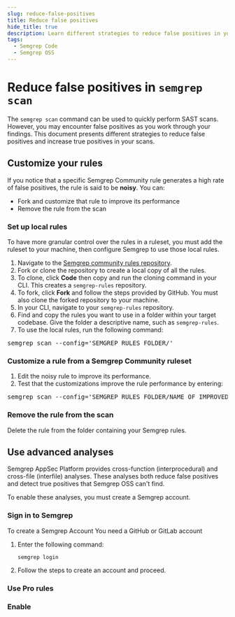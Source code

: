 ```yaml
---
slug: reduce-false-positives
title: Reduce false positives
hide_title: true
description: Learn different strategies to reduce false positives in your Semgrep OSS scans.
tags:
  - Semgrep Code
  - Semgrep OSS
---
```


# Reduce false positives in `semgrep scan`

The `semgrep scan` command can be used to quickly perform SAST scans. However, you may encounter false positives as you work through your findings. This document presents different strategies to reduce false positives and increase true positives in your scans.

## Customize your rules

If you notice that a specific Semgrep Community rule generates a high rate of false positives, the rule is said to be **noisy**. You can:

- Fork and customize that rule to improve its performance
- Remove the rule from the scan

### Set up local rules

To have more granular control over the rules in a ruleset, you must add the ruleset to your machine, then configure Semgrep to use those local rules.

1. Navigate to the [<i class="fas fa-external-link fa-xs"></i> Semgrep community rules repository](https://github.com/semgrep/semgrep-rules).
1. Fork or clone the repository to create a local copy of all the rules.
  1. To clone, click **Code** then copy and run the cloning command in your CLI. This creates a `semgrep-rules` repository.
  1. To fork, click **Fork** and follow the steps provided by GitHub. You must also clone the forked repository to your machine.
1. In your CLI, navigate to your `semgrep-rules` repository.
1. Find and copy the rules you want to use in a folder within your target codebase. Give the folder a descriptive name, such as `semgrep-rules`.
1. To use the local rules, run the following command:
<pre>semgrep scan --config='<span class="placeholder">SEMGREP_RULES_FOLDER/'</span></pre>

### Customize a rule from a Semgrep Community ruleset

1. Edit the noisy rule to improve its performance.
1. Test that the customizations improve the rule performance by entering:
<pre>semgrep scan --config='<span class="placeholder">SEMGREP_RULES_FOLDER</span>/<span class="placeholder">NAME_OF_IMPROVED_RULE</span>.yaml'</pre>

### Remove the rule from the scan

Delete the rule from the folder containing your Semgrep rules.

## Use advanced analyses

Semgrep AppSec Platform provides cross-function (interprocedural) and cross-file (interfile) analyses. These analyses both reduce false positives and detect true positives that Semgrep OSS can't find.

To enable these analyses, you must create a Semgrep account.

### Sign in to Semgrep

To create a Semgrep Account You need a GitHub or GitLab account
1. Enter the following command:
    ```
    semgrep login
    ```
1. Follow the steps to create an account and proceed.

### Use Pro rules


### Enable

<!--
due to the following:

- The lack of additional SAST analyses, such as cross-file (interfile) taint.
- The lack of Semgrep community rule coverage for your language.

-->
